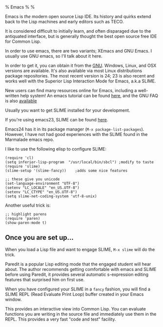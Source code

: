 % Emacs
%
%

Emacs is *the* modern open source Lisp IDE. Its history and quirks
extend back to the Lisp machines and early editors such as TECO.

It is considered difficult to initially learn, and often disparaged
due to the antiquated interface, but is generally thought the best open
source free IDE for Common Lisp.

In order to use emacs, there are two variants; XEmacs and GNU Emacs. I
usually use GNU emacs, so I'll talk about it here.

In order to get it, you can obtain it from the [GNU](
http://www.gnu.org/software/emacs/). Windows, Linux, and OSX versions
are available. It's also available via most Linux distributions
package repositories.  The most recent version is 24; 23 is also
recent and works well with the Superior Lisp Interaction Mode for
Emacs, a.k.a SLIME.

New users can find many resources online for Emacs, including a
well-written help system! An emacs tutorial can be found
[here](http://www.gnu.org/software/emacs/manual/html_mono/emacs.html),
and the GNU FAQ is also
[available](http://www.gnu.org/software/emacs/emacs-faq.text)

Usually you want to get SLIME installed for your development. 

If you're using emacs23, SLIME can be found
[here](http://www.common-lisp.net/project/slime/).

Emacs24 has it in its package manager (`M-x package-list-packages`). However, I
have not had good experiences with the SLIME found in the Marmalade emacs repo.


I like to use the following elisp to configure SLIME:

```
(require 'cl)
(setq inferior-lisp-program  "/usr/local/bin/sbcl") ;modify to taste
(require 'slime)
(slime-setup '(slime-fancy)) 	;adds some nice features

;; these give you unicode
(set-language-environment "UTF-8")
(setenv "LC_LOCALE" "en_US.UTF-8")
(setenv "LC_CTYPE" "en_US.UTF-8")
(setq slime-net-coding-system 'utf-8-unix)
```

Another useful trick is:

```
;; highlight parens
(require 'paren)
(show-paren-mode t)

```


Once you are set up...
----

When you load a Lisp file and want to engage SLIME, `M-x slime` will do
the trick.

Paredit is a popular Lisp editing mode that the engaged student will
hear about. The author recommends getting comfortable with emacs and
SLIME before using Paredit, it provides several automatic s-expression
editing features that surprised him on first use.

When you have configured your SLIME in a `fancy` fashion, you will find a SLIME
REPL (Read Evaluate Print Loop) buffer created in your Emacs window.

This provides an interactive view into Common Lisp. You can evaluate functions you
are writing in the source file and immediately use them in the REPL. This provides a
very fast "code and test" facility.

